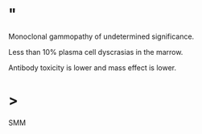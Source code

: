 # "

Monoclonal gammopathy of undetermined significance.

Less than 10% plasma cell dyscrasias in the marrow.

Antibody toxicity is lower and mass effect is lower.

# >

SMM
